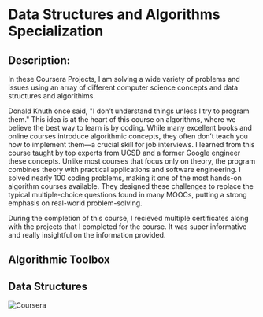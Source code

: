 # Data Structures and Algorithms Specialization

## Description:

In these Coursera Projects, I am solving a wide variety of problems and issues using an array of different computer science concepts and data structures and algorithims.

Donald Knuth once said, "I don’t understand things unless I try to program them." This idea is at the heart of this course on algorithms, where we believe the best way to learn is by coding. While many excellent books and online courses introduce algorithmic concepts, they often don’t teach you how to implement them—a crucial skill for job interviews. I learned from this course taught by top experts from UCSD and a former Google engineer these concepts. Unlike most courses that focus only on theory, the program combines theory with practical applications and software engineering. I solved nearly 100 coding problems, making it one of the most hands-on algorithm courses available. They designed these challenges to replace the typical multiple-choice questions found in many MOOCs, putting a strong emphasis on real-world problem-solving.

During the completion of this course, I recieved multiple certificates along with the projects that I completed for the course. It was super informative and really insightful on the information provided. 

## Algorithmic Toolbox

## Data Structures

![Coursera](https://img.shields.io/badge/Coursera-0056D2?logo=coursera&logoColor=fff)


